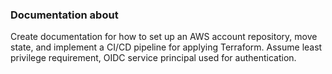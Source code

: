 ### Documentation about

Create documentation for how to set up an AWS account repository, move state, and implement a CI/CD pipeline for applying Terraform. Assume least privilege requirement, OIDC service principal used for authentication.